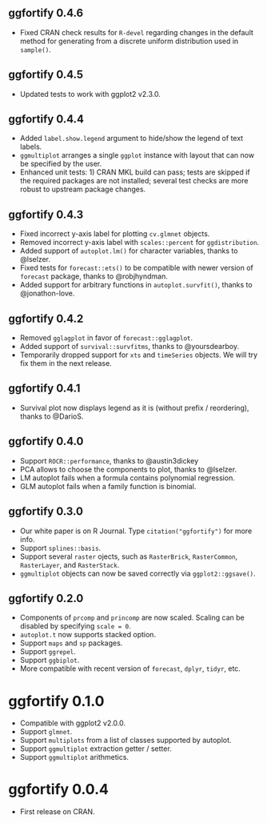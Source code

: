 ## ggfortify 0.4.6

* Fixed CRAN check results for `R-devel` regarding changes in the default method for generating from a discrete uniform distribution used in `sample()`.

## ggfortify 0.4.5

* Updated tests to work with ggplot2 v2.3.0.

## ggfortify 0.4.4

* Added `label.show.legend` argument to hide/show the legend of text labels.
* `ggmultiplot` arranges a single `ggplot` instance with layout that can now be specified by the user.
* Enhanced unit tests: 1) CRAN MKL build can pass; tests are skipped if the required packages are not installed; several test checks are more robust to upstream package changes.

## ggfortify 0.4.3

* Fixed incorrect y-axis label for plotting `cv.glmnet` objects.
* Removed incorrect y-axis label with `scales::percent` for `ggdistribution`.
* Added support of `autoplot.lm()` for character variables, thanks to @lselzer.
* Fixed tests for `forecast::ets()` to be compatible with newer version of `forecast` package, thanks to @robjhyndman.
* Added support for arbitrary functions in `autoplot.survfit()`, thanks to @jonathon-love.

## ggfortify 0.4.2

* Removed `gglagplot` in favor of `forecast::gglagplot`.
* Added support of `survival::survfitms`, thanks to @yoursdearboy.
* Temporarily dropped support for `xts` and `timeSeries` objects. We will try fix them in the next release.

## ggfortify 0.4.1

* Survival plot now displays legend as it is (without prefix / reordering), thanks to @DarioS.

## ggfortify 0.4.0

* Support `ROCR::performance`, thanks to @austin3dickey
* PCA allows to choose the components to plot, thanks to @lselzer.
* LM autoplot fails when a formula contains polynomial regression.
* GLM autoplot fails when a family function is binomial.

## ggfortify 0.3.0

* Our white paper is on R Journal. Type `citation("ggfortify")` for more info.
* Support `splines::basis`.
* Support several `raster` ojects, such as `RasterBrick`, `RasterCommon`, `RasterLayer`,
  and `RasterStack`.
* `ggmultiplot` objects can now be saved correctly via `ggplot2::ggsave()`.

## ggfortify 0.2.0

* Components of `prcomp` and `princomp` are now scaled. Scaling can be disabled by
  specifying `scale = 0`.
* `autoplot.t` now supports stacked option.
* Support `maps` and `sp` packages.
* Support `ggrepel`.
* Support `ggbiplot`.
* More compatible with recent version of `forecast`, `dplyr`, `tidyr`, etc.

# ggfortify 0.1.0

* Compatible with ggplot2 v2.0.0.
* Support `glmnet`.
* Support `multiplots` from a list of classes supported by autoplot.
* Support `ggmultiplot` extraction getter / setter.
* Support `ggmultiplot` arithmetics.

# ggfortify 0.0.4

* First release on CRAN.
